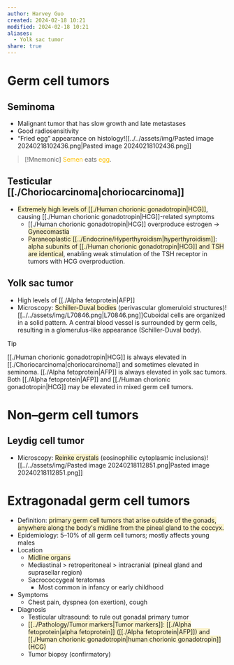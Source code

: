 ```yaml
---
author: Harvey Guo
created: 2024-02-18 10:21
modified: 2024-02-18 10:21
aliases:
  - Yolk sac tumor
share: true
---
```

# Germ cell tumors
## Seminoma
- Malignant tumor that has slow growth and late metastases
- Good radiosensitivity
- “Fried egg” appearance on histology![[../../assets/img/Pasted image 20240218102436.png|Pasted image 20240218102436.png]]
>[!Mnemonic] 
><font color="#ffc000">Semen</font> eats <font color="#ffc000">egg</font>.

## Testicular [[./Choriocarcinoma|choriocarcinoma]]
- <span style="background:rgba(240, 200, 0, 0.2)">Extremely high levels of [[./Human chorionic gonadotropin|HCG]]</span>, causing [[./Human chorionic gonadotropin|HCG]]-related symptoms
	- [[./Human chorionic gonadotropin|HCG]] overproduce estrogen -> <span style="background:rgba(240, 200, 0, 0.2)">Gynecomastia</span>
	- <span style="background:rgba(240, 200, 0, 0.2)">Paraneoplastic [[../Endocrine/Hyperthyroidism|hyperthyroidism]]</span>: <span style="background:rgba(240, 200, 0, 0.2)">alpha subunits of [[./Human chorionic gonadotropin|HCG]] and TSH are identical</span>, enabling weak stimulation of the TSH receptor in tumors with HCG overproduction.
## Yolk sac tumor
- High levels of [[./Alpha fetoprotein|AFP]]
- Microscopy: <span style="background:rgba(240, 200, 0, 0.2)">Schiller-Duval bodies</span> (perivascular glomeruloid structures)![[../../assets/img/L70846.png|L70846.png]]Cuboidal cells are organized in a solid pattern. A central blood vessel is surrounded by germ cells, resulting in a glomerulus-like appearance (Schiller-Duval body).
>[!tip] 
>[[./Human chorionic gonadotropin|HCG]] is always elevated in [[./Choriocarcinoma|choriocarcinoma]] and sometimes elevated in seminoma. [[./Alpha fetoprotein|AFP]] is always elevated in yolk sac tumors. Both [[./Alpha fetoprotein|AFP]] and [[./Human chorionic gonadotropin|HCG]] may be elevated in mixed germ cell tumors.
# Non–germ cell tumors
## Leydig cell tumor
- Microscopy: <span style="background:rgba(240, 200, 0, 0.2)">Reinke crystals</span> (eosinophilic cytoplasmic inclusions)![[../../assets/img/Pasted image 20240218112851.png|Pasted image 20240218112851.png]]
# Extragonadal germ cell tumors
- Definition: <span style="background:rgba(240, 200, 0, 0.2)">primary germ cell tumors that arise outside of the gonads, anywhere along the body's midline from the pineal gland to the coccyx.</span>
- Epidemiology: 5–10% of all germ cell tumors; mostly affects young males
- Location
	- <span style="background:rgba(240, 200, 0, 0.2)">Midline organs</span>
	- Mediastinal > retroperitoneal > intracranial (pineal gland and suprasellar region)
	- Sacrococcygeal teratomas
		- Most common in infancy or early childhood
- Symptoms
	- Chest pain, dyspnea (on exertion), cough
- Diagnosis
	- Testicular ultrasound: to rule out gonadal primary tumor 
	- <span style="background:rgba(240, 200, 0, 0.2)">[[../Pathology/Tumor markers|Tumor markers]]: [[./Alpha fetoprotein|alpha fetoprotein]] ([[./Alpha fetoprotein|AFP]]) and [[./Human chorionic gonadotropin|human chorionic gonadotropin]] (HCG)</span>
	- Tumor biopsy (confirmatory)